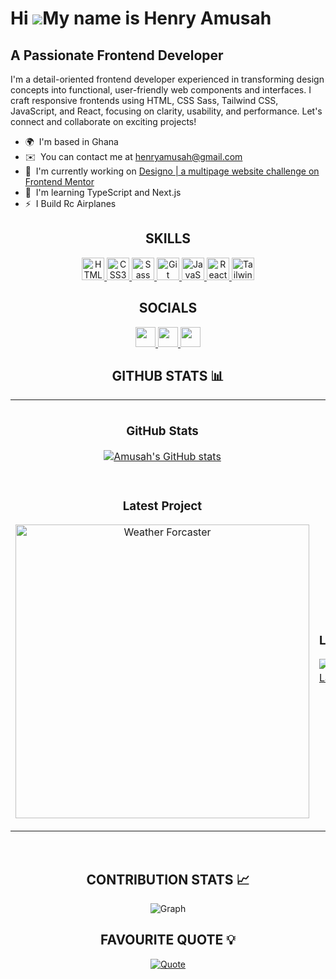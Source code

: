 # Hi ![](https://user-images.githubusercontent.com/18350557/176309783-0785949b-9127-417c-8b55-ab5a4333674e.gif)My name is Henry Amusah

## A Passionate Frontend Developer

I'm a detail-oriented frontend developer experienced in transforming design concepts into functional, user-friendly web components and interfaces. I craft responsive frontends using HTML, CSS Sass, Tailwind CSS, JavaScript, and React, focusing on clarity, usability, and performance. Let's connect and collaborate on exciting projects!

- 🌍  I'm based in Ghana
- ✉️  You can contact me at [henryamusah@gmail.com](mailto:henryamusah@gmail.com)
- 🚀  I'm currently working on [Designo | a multipage website challenge on Frontend Mentor](http://www.frontendmentor.io/challenges/designo-multipage-website-G48K6rfUT)
- 🧠  I'm learning TypeScript and Next.js
- ⚡  I Build Rc Airplanes

<h2 align="center">SKILLS</h2>

<p align="center">
<a href="https://developer.mozilla.org/en-US/docs/Glossary/HTML5" target="_blank" rel="noreferrer">
  <img src="https://raw.githubusercontent.com/danielcranney/readme-generator/main/public/icons/skills/html5-colored.svg" width="36" height="36" alt="HTML5" />
</a>
<a href="https://www.w3.org/TR/CSS/#css" target="_blank" rel="noreferrer">
  <img src="https://raw.githubusercontent.com/danielcranney/readme-generator/main/public/icons/skills/css3-colored.svg" width="36" height="36" alt="CSS3" />
</a>
<a href="https://sass-lang.com/" target="_blank" rel="noreferrer">
  <img src="https://raw.githubusercontent.com/danielcranney/readme-generator/main/public/icons/skills/sass-colored.svg" width="36" height="36" alt="Sass" />
</a>
<a href="https://git-scm.com/" target="_blank" rel="noreferrer">
  <img src="https://raw.githubusercontent.com/danielcranney/readme-generator/main/public/icons/skills/git-colored.svg" width="36" height="36" alt="Git" />
</a>
<a href="https://developer.mozilla.org/en-US/docs/Web/JavaScript" target="_blank" rel="noreferrer">
  <img src="https://raw.githubusercontent.com/danielcranney/readme-generator/main/public/icons/skills/javascript-colored.svg" width="36" height="36" alt="JavaScript" />
</a>
<a href="https://reactjs.org/" target="_blank" rel="noreferrer">
  <img src="https://raw.githubusercontent.com/danielcranney/readme-generator/main/public/icons/skills/react-colored.svg" width="36" height="36" alt="React" />
</a>
<a href="https://tailwindcss.com/" target="_blank" rel="noreferrer">
  <img src="https://raw.githubusercontent.com/danielcranney/readme-generator/main/public/icons/skills/tailwindcss-colored.svg" width="36" height="36" alt="TailwindCSS" />
</a>
<!--<a href="https://www.typescriptlang.org/" target="_blank" rel="noreferrer">
  <img src="https://raw.githubusercontent.com/danielcranney/readme-generator/main/public/icons/skills/typescript-colored.svg" width="36" height="36" alt="TypeScript" />
</a>
<a href="https://nextjs.org/docs" target="_blank" rel="noreferrer">
  <img src="https://raw.githubusercontent.com/danielcranney/readme-generator/main/public/icons/skills/nextjs-colored.svg" width="36" height="36" alt="NextJs" />
</a>
</p> -->

<h2 align="center">SOCIALS</h2>

<p align="center"> <a href="https://www.github.com/Amusah" target="_blank" rel="noreferrer"> <picture> <source media="(prefers-color-scheme: dark)" srcset="https://raw.githubusercontent.com/danielcranney/readme-generator/main/public/icons/socials/github-dark.svg" /> <source media="(prefers-color-scheme: light)" srcset="https://raw.githubusercontent.com/danielcranney/readme-generator/main/public/icons/socials/github.svg" /> <img src="https://raw.githubusercontent.com/danielcranney/readme-generator/main/public/icons/socials/github.svg" width="32" height="32" /> </picture> </a> <a href="https://www.linkedin.com/in/henry-amusah-485744168/" target="_blank" rel="noreferrer"> <picture> <source media="(prefers-color-scheme: dark)" srcset="https://raw.githubusercontent.com/danielcranney/readme-generator/main/public/icons/socials/linkedin-dark.svg" /> <source media="(prefers-color-scheme: light)" srcset="https://raw.githubusercontent.com/danielcranney/readme-generator/main/public/icons/socials/linkedin.svg" /> <img src="https://raw.githubusercontent.com/danielcranney/readme-generator/main/public/icons/socials/linkedin.svg" width="32" height="32" /> </picture> </a> <a href="https://www.x.com/x.com/henry_amusah" target="_blank" rel="noreferrer"> <picture> <source media="(prefers-color-scheme: dark)" srcset="https://raw.githubusercontent.com/danielcranney/readme-generator/main/public/icons/socials/twitter-dark.svg" /> <source media="(prefers-color-scheme: light)" srcset="https://raw.githubusercontent.com/danielcranney/readme-generator/main/public/icons/socials/twitter.svg" /> <img src="https://raw.githubusercontent.com/danielcranney/readme-generator/main/public/icons/socials/twitter.svg" width="32" height="32" /> </picture> </a></p>


<h2 align="center">GITHUB STATS 📊</h2>

<table width="100%">
  <tr>
    <td width="50%">
      <h3 align="center"><strong>GitHub Stats</strong></h3>
      <p align="center">
        <a href="https://www.github.com/Amusah">
          <img src="https://github-readme-stats.vercel.app/api?username=Amusah&show_icons=true&hide=&count_private=true&title_color=3382ed&text_color=64748b&icon_color=3382ed&bg_color=22272e&hide_border=true&show_icons=true" alt="Amusah's GitHub stats" />
        </a>
      </p>
    </td>
    <td width="50%">
      <h3 align="center"><strong>Streak Stats</strong></h3>
      <p align="center">
        <a href="https://www.github.com/Amusah"><img src="https://github-readme-streak-stats.herokuapp.com/?user=Amusah&stroke=64748b&background=22272e&ring=3382ed&fire=3382ed&currStreakNum=64748b&currStreakLabel=3382ed&sideNums=64748b&sideLabels=64748b&dates=64748b&hide_border=true" /></a>
      </p>
    </td>
  </tr>
  <tr>
    <td width="50%">
      <h3 align="center"><strong>Latest Project</strong></h3>
      <p align="center">
        <a href="https://github.com/Amusah/Weather-forecast">
          <img align="center" width="470" src="https://github-readme-stats.vercel.app/api/pin/?username=Amusah&repo=Weather-forecast&bg_color=22272e&title_color=3382ed&text_color=64748b&hide_border=true&show_icons=true" alt="Weather Forcaster" />
        </a>
      </p>
    </td>
    <td width="50%">
      <h3 align="center"><strong>Languages</strong></h3>
      <p align="center">
        <a href="https://github.com/Amusah" align="left"><img src="https://github-readme-stats.vercel.app/api/top-langs/?username=Amusah&langs_count=10&title_color=3382ed&text_color=64748b&icon_color=3382ed&bg_color=22272e&hide_border=true&locale=en&custom_title=Top%20%Languages" alt="Top Languages" /></a>
      </p>
    </td>
  </tr>
</table>
<br />

<!--Contribution Graph-->
<h2 align="center">CONTRIBUTION STATS 📈</h2>
<div align="center">
    <img src="https://github-readme-activity-graph.vercel.app/graph?username=Amusah&bg_color=22272e&color=3382ed&line=c56a90&point=ffeb95&area=false&hide_border=true" alt="Graph">
</div>

<!--Favourite Quote--> 
<h2 align="center">FAVOURITE QUOTE 💡</h2>
<p align="center">
  <a href="https://www.goodreads.com/quotes/17303-ancora-imparo-yet-i-am-learning">
    <img src="https://readme-daily-quotes.vercel.app/api?author=Michelangelo&quote=Ancora%20Imparo.%20&bg_color=22272e&author_color=ffffff&accent_color=64748b" border-color="000000" alt="Quote">
  </a>
</p>
